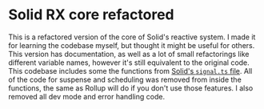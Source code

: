 # Solid RX core refactored

This is a refactored version of the core of Solid's reactive system. I made it for learning the codebase myself, but thought it might be useful for others.
This version has documentation, as well as a lot of small refactorings like different variable names, however it's still equivalent to the original code.
This codebase includes some the functions from [Solid's `signal.ts` file](https://github.com/solidjs/solid/blob/main/packages/solid/src/reactive/signal.ts). All of the code for suspense and scheduling was removed from inside the functions, the same as Rollup will do if you don't use those features. I also removed all dev mode and error handling code.
